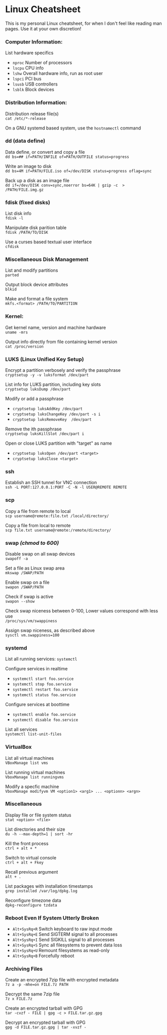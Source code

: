 # Linux Cheatsheet

This is my personal Linux cheatsheet, for when I don't feel like reading man pages.
Use it at your own discretion!


### Computer Information:

List hardware specifics
- `nproc` Number of processors
- `lscpu` CPU info
- `lshw` Overall hardware info, run as root user
- `lspci` PCI bus
- `lsusb` USB controllers
- `lsblk` Block devices


### Distribution Information:

Distribution release file(s)  
`cat /etc/*-release`

On a GNU systemd based system, use the `hostnamectl` command


### dd (data define)

Data define, or convert and copy a file  
`dd bs=## if=PATH/INFILE of=PATH/OUTFILE status=progress`

Write an image to disk  
`dd bs=4M if=PATH/FILE.iso of=/dev/DISK status=progress oflag=sync`

Back up a disk as an image file  
`dd if=/dev/DISK conv=sync,noerror bs=64K | gzip -c  > /PATH/FILE.img.gz`


### fdisk (fixed disks)

List disk info  
`fdisk -l`

Manipulate disk parition table  
`fdisk /PATH/TO/DISK`

Use a curses based textual user interface  
`cfdisk`


### Miscellaneous Disk Management

List and modify partitions  
`parted`

Output block device attributes  
`blkid`

Make and format a file system  
`mkfs.<format> /PATH/TO/PARTITION`


### Kernel:

Get kernel name, version and machine hardware  
`uname -mrs`

Output info directly from file containing kernel version  
`cat /proc/version`


### LUKS (Linux Unified Key Setup)

Encrypt a partition verbosely and verify the passphrase  
`cryptsetup -y -v luksformat /dev/part`

List info for LUKS partition, including key slots  
`cryptsetup luksDump /dev/part`

Modify or add a passphrase
- `cryptsetup luksAddKey /dev/part`
- `cryptsetup luksChangeKey /dev/part -s i`
- `cryptsetup luksRemoveKey  /dev/part`

Remove the ith passphrase  
`cryptsetup luksKillSlot /dev/part i`

Open or close LUKS partition with "target" as name 
- `cryptsetup luksOpen /dev/part <target>`
- `cryptsetup luksClose <target>`


### ssh

Establish an SSH tunnel for VNC connection  
`ssh -L PORT:127.0.0.1:PORT -C -N -l USER@REMOTE REMOTE`


### scp

Copy a file from remote to local  
`scp username@remote:file.txt /local/directory/`

Copy a file from local to remote  
`scp file.txt username@remote:/remote/directory/`


### swap _(chmod to 600)_

Disable swap on all swap devices  
`swapoff -a`

Set a file as Linux swap area  
`mkswap /SWAP/PATH`

Enable swap on a file  
`swapon /SWAP/PATH`

Check if swap is active  
`swapon --show`

Check swap niceness between 0-100, Lower values correspond with less use  
`/proc/sys/vm/swappiness`

Assign swap niceness, as described above  
`sysctl vm.swappiness=100`


### systemd

List all running services:
`systemctl`

Configure services in realtime
- `systemctl start foo.service`
- `systemctl stop foo.service`
- `systemctl restart foo.service`
- `systemctl status foo.service`

Configure services at boottime
- `systemctl enable foo.service`
- `systemctl disable foo.service`

List all services  
`systemctl list-unit-files`


### VirtualBox

List all virtual machines  
`VBoxManage list vms`

List running virtual machines  
`VboxManage list runningvms`

Modify a specfic machine  
`VboxManage modifyvm VM <option1> <arg1> ... <optionn> <argn>`


### Miscellaneous

Display file or file system status  
`stat <option> <file>`

List directories and their size  
`du -h --max-depth=1 | sort -hr`

Kill the front process  
`ctrl + alt + *`

Switch to virtual console  
`ctrl + alt + Fkey`

Recall previous argument  
`alt + .`

List packages with installation timestamps  
`grep installed /var/log/dpkg.log`

Reconfigure timezone data  
`dpkg-reconfigure tzdata`


### Reboot Even If System Utterly Broken

- `Alt+SysRq+R` Switch keyboard to raw input mode
- `Alt+SysRq+E` Send SIGTERM signal to all processes
- `Alt+SysRq+I` Send SIGKILL signal to all processes
- `Alt+SysRq+S` Sync all filesystems to prevent data loss
- `Alt+SysRq+U` Remount filesystems as read-only
- `Alt+SysRq+B` Forcefully reboot


### Archiving Files

Create an encrypted 7zip file with encrypted metadata  
`7z a -p -mhe=on FILE.7z PATH`

Decrypt the same 7zip file  
`7z x FILE.7z`

Create an encrypted tarball with GPG  
`tar -cvzf - FILE | gpg -c > FILE.tar.gz.gpg`

Decrypt an encrypted tarball with GPG  
`gpg -d FILE.tar.gz.gpg | tar -xvzf -`
